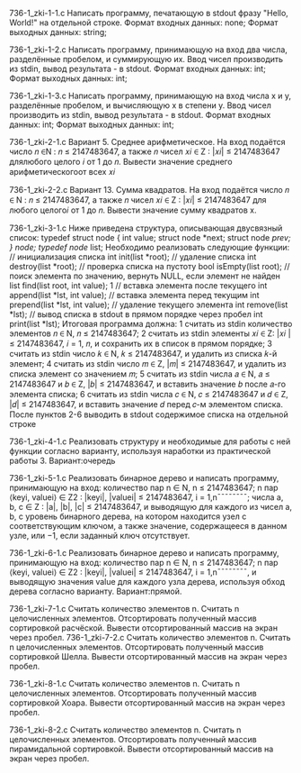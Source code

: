 736-1_zki-1-1.c
Написать программу, печатающую в stdout фразу "Hello, World!" на отдельной строке.
Формат входных данных: none;
Формат выходных данных: string;

736-1_zki-1-2.c
Написать программу, принимающую на вход два числа, разделённые пробелом, и суммирующую их. Ввод чисел производить из stdin, вывод результата - в stdout.
Формат входных данных: int;
Формат выходных данных: int;

736-1_zki-1-3.c
Написать программу, принимающую на вход числа x и y, разделённые пробелом, и вычисляющую x в степени y. Ввод чисел производить из stdin, вывод результата - в stdout.
Формат входных данных: int;
Формат выходных данных: int;

736-1_zki-2-1.c
Вариант 5. Среднее арифметическое. На вход подаётся число 𝑛 ∈N : 𝑛 ≤ 2147483647, а также 𝑛 чисел 𝑥𝑖 ∈ Z : |𝑥𝑖| ≤ 2147483647 длялюбого целого 𝑖 от 1 до 𝑛.
Вывести значение среднего арифметическогоот всех 𝑥𝑖

736-1_zki-2-2.c
Вариант 13. Сумма квадратов. На вход подаётся число 𝑛 ∈ N : 𝑛 ≤ 2147483647, а также 𝑛 чисел 𝑥𝑖 ∈ Z : |𝑥𝑖| ≤ 2147483647 для любого целого𝑖 от 1 до 𝑛.
Вывести значение сумму квадратов x.

736-1_zki-3-1.c
Ниже приведена структура, описывающая двусвязный список:
typedef struct node {
int value;
struct node *next;
struct node *prev;
} node;
typedef node* list;
Необходимо реализовать следующие функции:
// инициализация списка
int init(list *root);
// удаление списка
int destroy(list *root);
// проверка списка на пустоту
bool isEmpty(list root);
// поиск элемента по значению, вернуть NULL, если элемент не найден
list find(list root, int value);
1
// вставка элемента после текущего
int append(list *lst, int value);
// вставка элемента перед текущим
int prepend(list *lst, int value);
// удаление текущего элемента
int remove(list *lst);
// вывод списка в stdout в прямом порядке через пробел
int print(list *lst);
Итоговая программа должна:
1 считать из stdin количество элементов 𝑛 ∈ N, 𝑛 ≤ 2147483647;
2 считать из stdin элементы 𝑥𝑖 ∈ Z: |𝑥𝑖
| ≤ 2147483647, 𝑖 = 1, 𝑛, и
сохранить их в список в прямом порядке;
3 считать из stdin число 𝑘 ∈ N, 𝑘 ≤ 2147483647, и удалить из списка
𝑘-й элемент;
4 считать из stdin число 𝑚 ∈ Z, |𝑚| ≤ 2147483647, и удалить из
списка элемент со значением 𝑚;
5 считать из stdin числа 𝑎 ∈ N, 𝑎 ≤ 2147483647 и 𝑏 ∈ Z, |𝑏| ≤
2147483647, и вставить значение 𝑏 после 𝑎-го элемента списка;
6 считать из stdin числа 𝑐 ∈ N, 𝑐 ≤ 2147483647 и 𝑑 ∈ Z, |𝑑| ≤
2147483647, и вставить значение 𝑑 перед 𝑐-м элементом списка.
После пунктов 2-6 выводить в stdout содержимое списка на отдельной
строке

736-1_zki-4-1.c
Реализовать структуру и необходимые для работы с ней функции согласно варианту, используя наработки из практической работы 3.
Вариант:очередь

736-1_zki-5-1.c
Реализовать бинарное дерево и написать программу, принимающую на вход:
количество пар n ∈ N, n ≤ 2147483647;
n пар ⟨keyi, valuei⟩ ∈ Z2 : |keyi|, |valuei| ≤ 2147483647, i = 1,n¯¯¯¯¯¯¯¯;
числа a, b, c ∈ Z : |a|, |b|, |c| ≤ 2147483647,
и выводящую для каждого из чисел a, b, c уровень бинарного дерева, на котором находится узел с соответствующим ключом, а также значение, содержащееся в данном узле, или −1, если заданный
ключ отсутствует.

736-1_zki-6-1.c
Реализовать бинарное дерево и написать программу, принимающую на вход:
количество пар n ∈ N, n ≤ 2147483647;
n пар ⟨keyi, valuei⟩ ∈ Z2 : |keyi|, |valuei| ≤ 2147483647, i = 1,n¯¯¯¯¯¯¯¯,
и выводящую значения value для каждого узла дерева, используя обход дерева согласно варианту.
Вариант:прямой.

736-1_zki-7-1.c
Считать количество элементов n.
Считать n целочисленных элементов.
Отсортировать полученный массив сортировкой расчёской.
Вывести отсортированный массив на экран через пробел.
736-1_zki-7-2.c
Считать количество элементов n.
Считать n целочисленных элементов.
Отсортировать полученный массив сортировкой Шелла.
Вывести отсортированный массив на экран через пробел.

736-1_zki-8-1.c
Считать количество элементов n.
Считать n целочисленных элементов.
Отсортировать полученный массив сортировкой Хоара.
Вывести отсортированный массив на экран через пробел.

736-1_zki-8-2.c
Считать количество элементов n.
Считать n целочисленных элементов.
Отсортировать полученный массив пирамидальной сортировкой.
Вывести отсортированный массив на экран через пробел.


